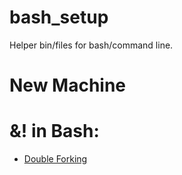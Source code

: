 bash_setup
==========

Helper bin/files for bash/command line.


New Machine
============

    

&! in Bash:
============
* [Double Forking](https://blog.debiania.in.ua/posts/2013-03-13-fun-with-bash-disown.html)
